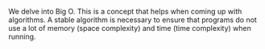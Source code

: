 We delve into Big O. This is a concept that helps when coming up with algorithms.
A stable algorithm is necessary to ensure that programs do not use a lot of memory (space complexity)
and time (time complexity) when running.

